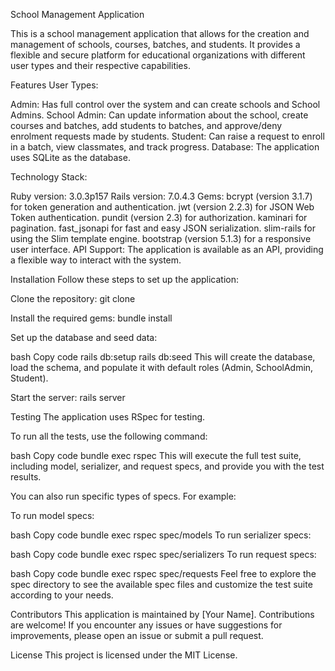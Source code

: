 School Management Application

This is a school management application that allows for the creation and management of schools, courses, batches, and students. It provides a flexible and secure platform for educational organizations with different user types and their respective capabilities.

Features
User Types:

Admin: Has full control over the system and can create schools and School Admins.
School Admin: Can update information about the school, create courses and batches, add students to batches, and approve/deny enrolment requests made by students.
Student: Can raise a request to enroll in a batch, view classmates, and track progress.
Database: The application uses SQLite as the database.

Technology Stack:

Ruby version: 3.0.3p157
Rails version: 7.0.4.3
Gems:
bcrypt (version 3.1.7) for token generation and authentication.
jwt (version 2.2.3) for JSON Web Token authentication.
pundit (version 2.3) for authorization.
kaminari for pagination.
fast_jsonapi for fast and easy JSON serialization.
slim-rails for using the Slim template engine.
bootstrap (version 5.1.3) for a responsive user interface.
API Support: The application is available as an API, providing a flexible way to interact with the system.

Installation
Follow these steps to set up the application:

Clone the repository: git clone <repository-url>

Install the required gems: bundle install

Set up the database and seed data:

bash
Copy code
rails db:setup
rails db:seed
This will create the database, load the schema, and populate it with default roles (Admin, SchoolAdmin, Student).

Start the server: rails server

Testing
The application uses RSpec for testing.

To run all the tests, use the following command:

bash
Copy code
bundle exec rspec
This will execute the full test suite, including model, serializer, and request specs, and provide you with the test results.

You can also run specific types of specs. For example:

To run model specs:

bash
Copy code
bundle exec rspec spec/models
To run serializer specs:

bash
Copy code
bundle exec rspec spec/serializers
To run request specs:

bash
Copy code
bundle exec rspec spec/requests
Feel free to explore the spec directory to see the available spec files and customize the test suite according to your needs.

Contributors
This application is maintained by [Your Name]. Contributions are welcome! If you encounter any issues or have suggestions for improvements, please open an issue or submit a pull request.

License
This project is licensed under the MIT License.
